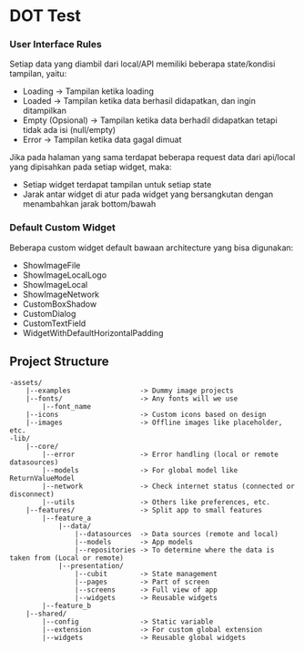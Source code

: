 # DOT Test

### User Interface Rules
Setiap data yang diambil dari local/API memiliki beberapa state/kondisi tampilan, yaitu:
- Loading -> Tampilan ketika loading
- Loaded -> Tampilan ketika data berhasil didapatkan, dan ingin ditampilkan
- Empty (Opsional) -> Tampilan ketika data berhadil didapatkan tetapi tidak ada isi (null/empty)
- Error -> Tampilan ketika data gagal dimuat

Jika pada halaman yang sama terdapat beberapa request data dari api/local yang dipisahkan pada setiap widget, maka:
- Setiap widget terdapat tampilan untuk setiap state
- Jarak antar widget di atur pada widget yang bersangkutan dengan menambahkan jarak bottom/bawah

### Default Custom Widget
Beberapa custom widget default bawaan architecture yang bisa digunakan:
- ShowImageFile
- ShowImageLocalLogo
- ShowImageLocal
- ShowImageNetwork
- CustomBoxShadow
- CustomDialog
- CustomTextField
- WidgetWithDefaultHorizontalPadding

## Project Structure
```
-assets/
    |--examples                 -> Dummy image projects
    |--fonts/                   -> Any fonts will we use
        |--font_name
    |--icons                    -> Custom icons based on design
    |--images                   -> Offline images like placeholder, etc.
-lib/
    |--core/
        |--error                -> Error handling (local or remote datasources)
        |--models               -> For global model like ReturnValueModel
        |--network              -> Check internet status (connected or disconnect)
        |--utils                -> Others like preferences, etc.
    |--features/                -> Split app to small features
        |--feature_a
            |--data/
                |--datasources  -> Data sources (remote and local)
                |--models       -> App models
                |--repositories -> To determine where the data is taken from (Local or remote)
            |--presentation/
                |--cubit        -> State management
                |--pages        -> Part of screen
                |--screens      -> Full view of app
                |--widgets      -> Reusable widgets
        |--feature_b         
    |--shared/
        |--config               -> Static variable
        |--extension            -> For custom global extension
        |--widgets              -> Reusable global widgets
```
